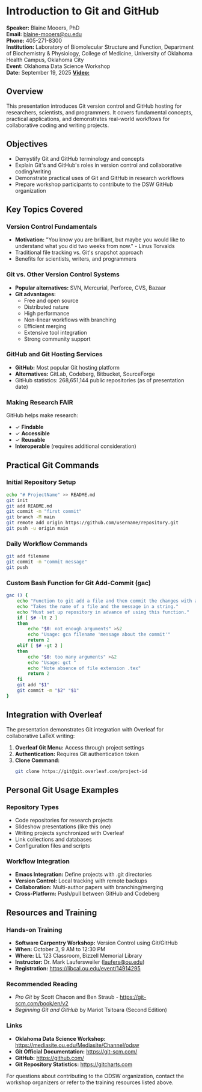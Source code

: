 # Introduction to Git and GitHub

**Speaker:** Blaine Mooers, PhD  
**Email:** blaine-mooers@ou.edu  
**Phone:** 405-271-8300  
**Institution:** Laboratory of Biomolecular Structure and Function, Department of Biochemistry & Physiology, College of Medicine, University of Oklahoma Health Campus, Oklahoma City  
**Event:** Oklahoma Data Science Workshop  
**Date:** September 19, 2025
[**Video:**](https://mediasite.ou.edu/Mediasite/Channel/odsw/watch/ffc3adc5c6c149ebb4eac3564ac469731d?sortBy=relevance)

## Overview

This presentation introduces Git version control and GitHub hosting for researchers, scientists, and programmers. It covers fundamental concepts, practical applications, and demonstrates real-world workflows for collaborative coding and writing projects.

## Objectives

- Demystify Git and GitHub terminology and concepts
- Explain Git's and GitHub's roles in version control and collaborative coding/writing
- Demonstrate practical uses of Git and GitHub in research workflows
- Prepare workshop participants to contribute to the DSW GitHub organization

## Key Topics Covered

### Version Control Fundamentals
- **Motivation:** "You know you are brilliant, but maybe you would like to understand what you did two weeks from now." - Linus Torvalds
- Traditional file tracking vs. Git's snapshot approach
- Benefits for scientists, writers, and programmers

### Git vs. Other Version Control Systems
- **Popular alternatives:** SVN, Mercurial, Perforce, CVS, Bazaar
- **Git advantages:**
  - Free and open source
  - Distributed nature
  - High performance
  - Non-linear workflows with branching
  - Efficient merging
  - Extensive tool integration
  - Strong community support

### GitHub and Git Hosting Services
- **GitHub:** Most popular Git hosting platform
- **Alternatives:** GitLab, Codeberg, Bitbucket, SourceForge
- GitHub statistics: 268,651,144 public repositories (as of presentation date)

### Making Research FAIR
GitHub helps make research:
- ✓ **Findable**
- ✓ **Accessible**  
- ✓ **Reusable**
- **Interoperable** (requires additional consideration)

## Practical Git Commands

### Initial Repository Setup
```bash
echo "# ProjectName" >> README.md
git init
git add README.md
git commit -m "first commit"
git branch -M main
git remote add origin https://github.com/username/repository.git
git push -u origin main
```

### Daily Workflow Commands
```bash
git add filename
git commit -m "commit message"
git push
```

### Custom Bash Function for Git Add-Commit (gac)
```bash
gac () {
    echo "Function to git add a file and then commit the changes with a message."
    echo "Takes the name of a file and the message in a string."
    echo "Must set up repository in advance of using this function."
    if [ $# -lt 2 ]
    then
        echo "$0: not enough arguments" >&2
        echo "Usage: gca filename 'message about the commit'"
        return 2
    elif [ $# -gt 2 ]
    then
        echo "$0: too many arguments" >&2
        echo "Usage: gct "
        echo "Note absence of file extension .tex"
        return 2
    fi
    git add "$1"
    git commit -m "$2" "$1"
}
```

## Integration with Overleaf

The presentation demonstrates Git integration with Overleaf for collaborative LaTeX writing:

1. **Overleaf Git Menu:** Access through project settings
2. **Authentication:** Requires Git authentication token
3. **Clone Command:** 
   ```bash
   git clone https://git@git.overleaf.com/project-id
   ```

## Personal Git Usage Examples

### Repository Types
- Code repositories for research projects
- Slideshow presentations (like this one)
- Writing projects synchronized with Overleaf  
- Link collections and databases
- Configuration files and scripts

### Workflow Integration
- **Emacs Integration:** Define projects with .git directories
- **Version Control:** Local tracking with remote backups
- **Collaboration:** Multi-author papers with branching/merging
- **Cross-Platform:** Push/pull between GitHub and Codeberg

## Resources and Training

### Hands-on Training
- **Software Carpentry Workshop:** Version Control using Git/GitHub
- **When:** October 3, 9 AM to 12:30 PM
- **Where:** LL 123 Classroom, Bizzell Memorial Library
- **Instructor:** Dr. Mark Laufersweiler (laufers@ou.edu)
- **Registration:** https://libcal.ou.edu/event/14914295

### Recommended Reading
- *Pro Git* by Scott Chacon and Ben Straub - https://git-scm.com/book/en/v2
- *Beginning Git and GitHub* by Mariot Tsitoara (Second Edition)

### Links
- **Oklahoma Data Science Workshop:** https://mediasite.ou.edu/Mediasite/Channel/odsw
- **Git Official Documentation:** https://git-scm.com/
- **GitHub:** https://github.com/
- **Git Repository Statistics:** https://gitcharts.com



For questions about contributing to the ODSW organization, contact the workshop organizers or refer to the training resources listed above.

